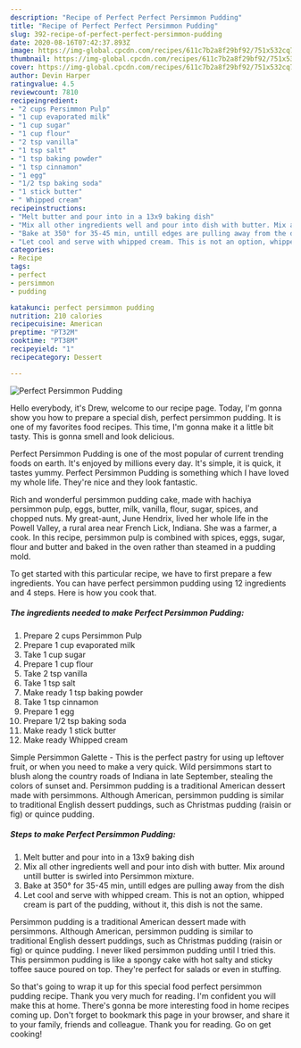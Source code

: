 ```yaml
---
description: "Recipe of Perfect Perfect Persimmon Pudding"
title: "Recipe of Perfect Perfect Persimmon Pudding"
slug: 392-recipe-of-perfect-perfect-persimmon-pudding
date: 2020-08-16T07:42:37.893Z
image: https://img-global.cpcdn.com/recipes/611c7b2a8f29bf92/751x532cq70/perfect-persimmon-pudding-recipe-main-photo.jpg
thumbnail: https://img-global.cpcdn.com/recipes/611c7b2a8f29bf92/751x532cq70/perfect-persimmon-pudding-recipe-main-photo.jpg
cover: https://img-global.cpcdn.com/recipes/611c7b2a8f29bf92/751x532cq70/perfect-persimmon-pudding-recipe-main-photo.jpg
author: Devin Harper
ratingvalue: 4.5
reviewcount: 7810
recipeingredient:
- "2 cups Persimmon Pulp"
- "1 cup evaporated milk"
- "1 cup sugar"
- "1 cup flour"
- "2 tsp vanilla"
- "1 tsp salt"
- "1 tsp baking powder"
- "1 tsp cinnamon"
- "1 egg"
- "1/2 tsp baking soda"
- "1 stick butter"
- " Whipped cream"
recipeinstructions:
- "Melt butter and pour into in a 13x9 baking dish"
- "Mix all other ingredients well and pour into dish with butter. Mix around untill butter is swirled into Persimmon mixture."
- "Bake at 350° for 35-45 min, untill edges are pulling away from the dish"
- "Let cool and serve with whipped cream. This is not an option, whipped cream is part of the pudding, without it, this dish is not the same."
categories:
- Recipe
tags:
- perfect
- persimmon
- pudding

katakunci: perfect persimmon pudding 
nutrition: 210 calories
recipecuisine: American
preptime: "PT32M"
cooktime: "PT38M"
recipeyield: "1"
recipecategory: Dessert

---
```



![Perfect Persimmon Pudding](https://img-global.cpcdn.com/recipes/611c7b2a8f29bf92/751x532cq70/perfect-persimmon-pudding-recipe-main-photo.jpg)

Hello everybody, it's Drew, welcome to our recipe page. Today, I'm gonna show you how to prepare a special dish, perfect persimmon pudding. It is one of my favorites food recipes. This time, I'm gonna make it a little bit tasty. This is gonna smell and look delicious.

Perfect Persimmon Pudding is one of the most popular of current trending foods on earth. It's enjoyed by millions every day. It's simple, it is quick, it tastes yummy. Perfect Persimmon Pudding is something which I have loved my whole life. They're nice and they look fantastic.

Rich and wonderful persimmon pudding cake, made with hachiya persimmon pulp, eggs, butter, milk, vanilla, flour, sugar, spices, and chopped nuts. My great-aunt, June Hendrix, lived her whole life in the Powell Valley, a rural area near French Lick, Indiana. She was a farmer, a cook. In this recipe, persimmon pulp is combined with spices, eggs, sugar, flour and butter and baked in the oven rather than steamed in a pudding mold.


To get started with this particular recipe, we have to first prepare a few ingredients. You can have perfect persimmon pudding using 12 ingredients and 4 steps. Here is how you cook that.

<!--inarticleads1-->

##### The ingredients needed to make Perfect Persimmon Pudding:

1. Prepare 2 cups Persimmon Pulp
1. Prepare 1 cup evaporated milk
1. Take 1 cup sugar
1. Prepare 1 cup flour
1. Take 2 tsp vanilla
1. Take 1 tsp salt
1. Make ready 1 tsp baking powder
1. Take 1 tsp cinnamon
1. Prepare 1 egg
1. Prepare 1/2 tsp baking soda
1. Make ready 1 stick butter
1. Make ready  Whipped cream


Simple Persimmon Galette - This is the perfect pastry for using up leftover fruit, or when you need to make a very quick. Wild persimmons start to blush along the country roads of Indiana in late September, stealing the colors of sunset and. Persimmon pudding is a traditional American dessert made with persimmons. Although American, persimmon pudding is similar to traditional English dessert puddings, such as Christmas pudding (raisin or fig) or quince pudding. 

<!--inarticleads2-->

##### Steps to make Perfect Persimmon Pudding:

1. Melt butter and pour into in a 13x9 baking dish
1. Mix all other ingredients well and pour into dish with butter. Mix around untill butter is swirled into Persimmon mixture.
1. Bake at 350° for 35-45 min, untill edges are pulling away from the dish
1. Let cool and serve with whipped cream. This is not an option, whipped cream is part of the pudding, without it, this dish is not the same.


Persimmon pudding is a traditional American dessert made with persimmons. Although American, persimmon pudding is similar to traditional English dessert puddings, such as Christmas pudding (raisin or fig) or quince pudding. I never liked persimmon pudding until I tried this. This persimmon pudding is like a spongy cake with hot salty and sticky toffee sauce poured on top. They&#39;re perfect for salads or even in stuffing. 

So that's going to wrap it up for this special food perfect persimmon pudding recipe. Thank you very much for reading. I'm confident you will make this at home. There's gonna be more interesting food in home recipes coming up. Don't forget to bookmark this page in your browser, and share it to your family, friends and colleague. Thank you for reading. Go on get cooking!
